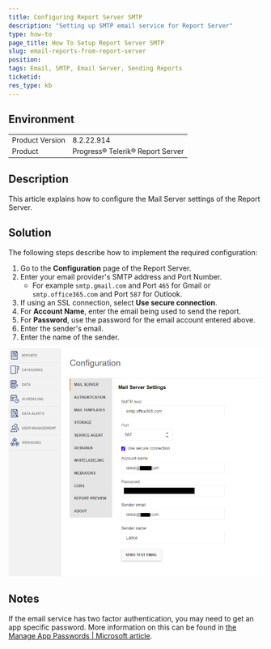 ```yaml
---
title: Configuring Report Server SMTP
description: "Setting up SMTP email service for Report Server"
type: how-to
page_title: How To Setup Report Server SMTP
slug: email-reports-from-report-server
position: 
tags: Email, SMTP, Email Server, Sending Reports 
ticketid: 
res_type: kb
---
```


## Environment
<table>
	<tbody>
		<tr>
			<td>Product Version</td>
			<td>8.2.22.914</td>
		</tr>
		<tr>
			<td>Product</td>
			<td>Progress® Telerik® Report Server</td>
		</tr>
	</tbody>
</table>


## Description
This article explains how to configure the Mail Server settings of the Report Server. 

## Solution
The following steps describe how to implement the required configuration:
1. Go to the **Configuration** page of the Report Server.
2. Enter your email provider's SMTP address and Port Number.
   * For example `smtp.gmail.com` and Port `465` for Gmail or `smtp.office365.com` and Port `587` for Outlook.
3. If using an SSL connection, select **Use secure connection**.
4. For **Account Name**, enter the email being used to send the report.
5. For **Password**, use the password for the email account entered above. 
6. Enter the sender's email.
7. Enter the name of the sender.

![](images/mail-server-settings-01.png)


## Notes
If the email service has two factor authentication, you may need to get an app specific password. More information on this can be found in [the Manage App Passwords | Microsoft article](https://support.microsoft.com/en-us/account-billing/manage-app-passwords-for-two-step-verification-d6dc8c6d-4bf7-4851-ad95-6d07799387e9).

